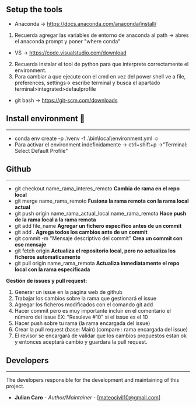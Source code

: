 ## Setup the tools
* Anaconda -> https://docs.anaconda.com/anaconda/install/
1. Recuerda agregar las variables de entorno de anaconda al path -> abres el anaconda prompt y poner "where conda"
* VS -> https://code.visualstudio.com/download
2. Recuerda instalar el tool de python para que interprete correctamente el environment.
3. Para cambiar a que ejecute con el cmd en vez del power shell ve a file, preferences, settings-> escribe terminal y busca el apartado terminal>integrated>defaulprofile
* git bash -> https://git-scm.com/downloads

## Install environment :rocket:
----------------------
* conda env create -p .\venv -f .\bin\local\environment.yml :relaxed: 
* Para activar el environment indefinidamente -> ctrl+shift+p ->"Terminal: Select Default Profile"

## Github 
----------------------
* git checkout name_rama_interes_remoto **Cambia de rama en el repo local**
* git merge name_rama_remoto  **Fusiona la rama remota con la rama local actual**
* git push origin name_rama_actual_local:name_rama_remota **Hace push de la rama local a la rama remota**
* git add file_name **Agregar un fichero específico antes de un commit**
* git add . **Agrega todos los cambios ante de un commit**
* git commit -m "Mensaje descriptivo del commit" **Crea un commit con ese mensaje**
* git fetch origin **Actualiza el repositorio local, pero no actualiza los ficheros automaticamente**
* git pull origin name_rama_remota **Actualiza inmediatamente el repo local con la rama especificada**

**Gestión de issues y pull request:**

1. Generar un issue en la página web de github
2. Trabajar los cambios sobre la rama que gestionará el issue
3. Agregar los ficheros modificados con el comando git add
4. Hacer commit pero es muy importante incluir en el comentario el número del issue EX: "Resuleve #10" si el issue es el 10
5. Hacer push sobre tu rama (la rama encargada del issue)
6. Crear la pull request (base: Main) (compare : rama encargada del issue)
7. El revisor se encargará de validar que los cambios propuestos estan ok y entonces aceptará cambio y guardara la pull request.

## Developers
----------------------
The developers responsible for the development and maintaining of this project.

* **Julian Caro** - *Author/Maintainer* - [mateocivil10@gmail.com]

